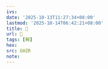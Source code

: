 ```yaml
---
ivs:
date: '2025-10-13T11:27:34+08:00'
lastmod: '2025-10-14T06:42:21+08:00'
title: 󰘜
url: 󰘜
tags: [輰]
hex: 
src: GHZR
note:
---
```

